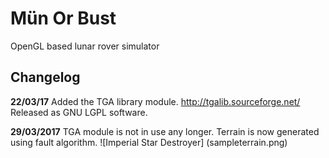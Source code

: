 # Mün Or Bust
OpenGL based lunar rover simulator

## Changelog

**22/03/17** 
Added the TGA library module.
http://tgalib.sourceforge.net/
Released as GNU LGPL software.

**29/03/2017**
TGA module is not in use any longer.
Terrain is now generated using fault algorithm.
![Imperial Star Destroyer] (sampleterrain.png)
